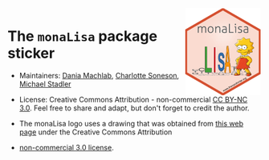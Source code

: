 <img src="monaLisa.png" align="right" alt="" width="150"/>

# The `monaLisa` package sticker

* Maintainers: [Dania Machlab](https://github.com/machlabd), [Charlotte Soneson](https://github.com/csoneson), [Michael Stadler](https://github.com/mbstadler)

* License: Creative Commons Attribution - non-commercial [CC BY-NC 3.0](https://creativecommons.org/licenses/by-nc/3.0/). Feel free to share and adapt, but don't forget to credit the author.

* The monaLisa logo uses a drawing that was obtained from [this web page](http://vectorish.com/lisa-simpson.html) under the Creative Commons Attribution 
- [non-commercial 3.0 license](https://creativecommons.org/licenses/by-nc/3.0/).


